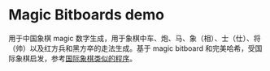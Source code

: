 # Magic Bitboards demo

用于中国象棋 magic 数字生成，用于象棋中车、炮、马、象（相）、士（仕）、将（帅）以及红方兵和黑方卒的走法生成。基于 magic bitboard 和完美哈希，受国际象棋启发，参考[国际象棋类似的程序](https://analog-hors.github.io/writing/magic-bitboards/)。
